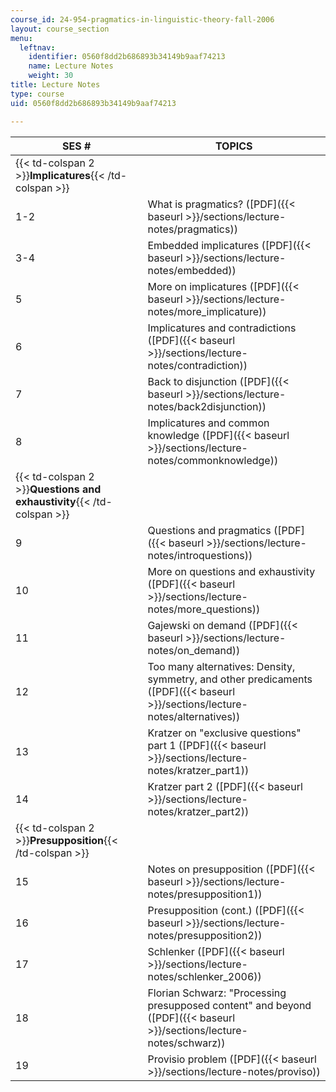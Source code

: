 ```yaml
---
course_id: 24-954-pragmatics-in-linguistic-theory-fall-2006
layout: course_section
menu:
  leftnav:
    identifier: 0560f8dd2b686893b34149b9aaf74213
    name: Lecture Notes
    weight: 30
title: Lecture Notes
type: course
uid: 0560f8dd2b686893b34149b9aaf74213

---
```


| SES # | TOPICS |
| --- | --- |
| {{< td-colspan 2 >}}**Implicatures**{{< /td-colspan >}} ||
| 1-2 | What is pragmatics? ([PDF]({{< baseurl >}}/sections/lecture-notes/pragmatics)) |
| 3-4 | Embedded implicatures ([PDF]({{< baseurl >}}/sections/lecture-notes/embedded)) |
| 5 | More on implicatures ([PDF]({{< baseurl >}}/sections/lecture-notes/more_implicature)) |
| 6 | Implicatures and contradictions ([PDF]({{< baseurl >}}/sections/lecture-notes/contradiction)) |
| 7 | Back to disjunction ([PDF]({{< baseurl >}}/sections/lecture-notes/back2disjunction)) |
| 8 | Implicatures and common knowledge ([PDF]({{< baseurl >}}/sections/lecture-notes/commonknowledge)) |
| {{< td-colspan 2 >}}**Questions and exhaustivity**{{< /td-colspan >}} ||
| 9 | Questions and pragmatics ([PDF]({{< baseurl >}}/sections/lecture-notes/introquestions)) |
| 10 | More on questions and exhaustivity ([PDF]({{< baseurl >}}/sections/lecture-notes/more_questions)) |
| 11 | Gajewski on demand ([PDF]({{< baseurl >}}/sections/lecture-notes/on_demand)) |
| 12 | Too many alternatives: Density, symmetry, and other predicaments ([PDF]({{< baseurl >}}/sections/lecture-notes/alternatives)) |
| 13 | Kratzer on "exclusive questions" part 1 ([PDF]({{< baseurl >}}/sections/lecture-notes/kratzer_part1)) |
| 14 | Kratzer part 2 ([PDF]({{< baseurl >}}/sections/lecture-notes/kratzer_part2)) |
| {{< td-colspan 2 >}}**Presupposition**{{< /td-colspan >}} ||
| 15 | Notes on presupposition ([PDF]({{< baseurl >}}/sections/lecture-notes/presupposition1)) |
| 16 | Presupposition (cont.) ([PDF]({{< baseurl >}}/sections/lecture-notes/presupposition2)) |
| 17 | Schlenker ([PDF]({{< baseurl >}}/sections/lecture-notes/schlenker_2006)) |
| 18 | Florian Schwarz: "Processing presupposed content" and beyond ([PDF]({{< baseurl >}}/sections/lecture-notes/schwarz)) |
| 19 | Provisio problem ([PDF]({{< baseurl >}}/sections/lecture-notes/proviso))